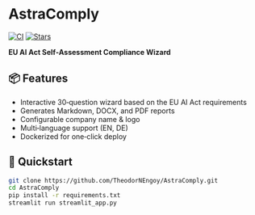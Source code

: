 # AstraComply

[![CI](https://github.com/TheodorNEngoy/AstraComply/actions/workflows/ci.yml/badge.svg)](https://github.com/TheodorNEngoy/AstraComply/actions)
[![Stars](https://img.shields.io/github/stars/TheodorNEngoy/AstraComply?style=social)](https://github.com/TheodorNEngoy/AstraComply/stargazers)

**EU AI Act Self‑Assessment Compliance Wizard**

## 📦 Features
- Interactive 30‑question wizard based on the EU AI Act requirements
- Generates Markdown, DOCX, and PDF reports
- Configurable company name & logo
- Multi‑language support (EN, DE)
- Dockerized for one‑click deploy

## 🚀 Quickstart
```bash
git clone https://github.com/TheodorNEngoy/AstraComply.git
cd AstraComply
pip install -r requirements.txt
streamlit run streamlit_app.py